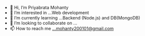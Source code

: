 - 👋 Hi, I’m Priyabrata Mohanty
- 👀 I’m interested in ...Web development
- 🌱 I’m currently learning ...Backend (Node.js) and DB(MongoDB)
- 💞️ I’m looking to collaborate on ...
- 📫 How to reach me ...mohanty200101@gmail.com

<!---
primohanty/primohanty is a ✨ special ✨ repository because its `README.md` (this file) appears on your GitHub profile.
You can click the Preview link to take a look at your changes.
--->
